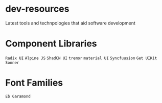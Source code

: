# dev-resources
Latest tools and technpologies that aid software development


# Component Libraries
`Radix UI`
`Alpine JS`
`ShadCN UI`
`tremor`
`material UI`
`Syncfuusion`
`Get UIKit`
`Sonner`


# Font Families 
`Eb Garamond`
